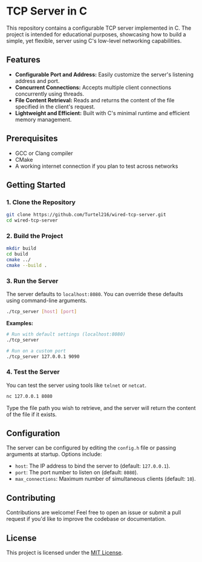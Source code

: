 # TCP Server in C

This repository contains a configurable TCP server implemented in C. The project is intended for educational purposes, showcasing how to build a simple, yet flexible, server using C's low-level networking capabilities.

## Features

- **Configurable Port and Address:** Easily customize the server's listening address and port.  
- **Concurrent Connections:** Accepts multiple client connections concurrently using threads.  
- **File Content Retrieval:** Reads and returns the content of the file specified in the client's request.  
- **Lightweight and Efficient:** Built with C's minimal runtime and efficient memory management.  

## Prerequisites

- GCC or Clang compiler  
- CMake
- A working internet connection if you plan to test across networks  

## Getting Started

### 1. Clone the Repository

```bash
git clone https://github.com/Turtel216/wired-tcp-server.git
cd wired-tcp-server
```

### 2. Build the Project

```bash
mkdir build 
cd build 
cmake ../ 
cmake --build .
```

### 3. Run the Server

The server defaults to `localhost:8080`. You can override these defaults using command-line arguments.

```bash
./tcp_server [host] [port]
```

**Examples:**

```bash
# Run with default settings (localhost:8080)
./tcp_server

# Run on a custom port
./tcp_server 127.0.0.1 9090
```

### 4. Test the Server

You can test the server using tools like `telnet` or `netcat`.

```bash
nc 127.0.0.1 8080
```

Type the file path you wish to retrieve, and the server will return the content of the file if it exists.

## Configuration

The server can be configured by editing the `config.h` file or passing arguments at startup. Options include:

- `host`: The IP address to bind the server to (default: `127.0.0.1`).  
- `port`: The port number to listen on (default: `8080`).  
- `max_connections`: Maximum number of simultaneous clients (default: `10`).  

## Contributing

Contributions are welcome! Feel free to open an issue or submit a pull request if you'd like to improve the codebase or documentation.

## License

This project is licensed under the [MIT License](LICENSE).
